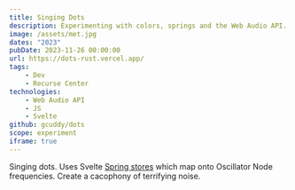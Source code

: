 ```yaml
---
title: Singing Dots
description: Experimenting with colors, springs and the Web Audio API.
image: /assets/met.jpg
dates: "2023"
pubDate: 2023-11-26 00:00:00
url: https://dots-rust.vercel.app/
tags:
    - Dev
    - Recurse Center
technologies:
    - Web Audio API
    - JS
    - Svelte
github: gcuddy/dots
scope: experiment
iframe: true
---
```


Singing dots. Uses Svelte [Spring stores](https://svelte.dev/docs/svelte-motion#spring) which map onto Oscillator Node frequencies. Create a cacophony of terrifying noise.
